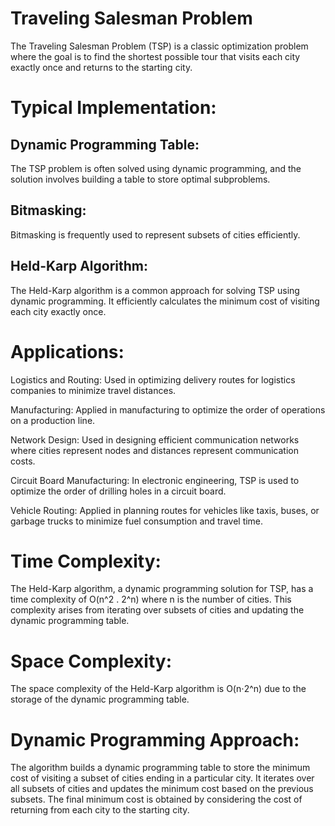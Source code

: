 # Traveling Salesman Problem
The Traveling Salesman Problem (TSP) is a classic optimization problem where the goal is to find the shortest possible tour that visits each city exactly once and returns to the starting city. 


# Typical Implementation:

## Dynamic Programming Table:
The TSP problem is often solved using dynamic programming, and the solution involves building a table to store optimal subproblems.

## Bitmasking:
Bitmasking is frequently used to represent subsets of cities efficiently.

## Held-Karp Algorithm:
The Held-Karp algorithm is a common approach for solving TSP using dynamic programming. It efficiently calculates the minimum cost of visiting each city exactly once.



# Applications:

Logistics and Routing:
Used in optimizing delivery routes for logistics companies to minimize travel distances.

Manufacturing:
Applied in manufacturing to optimize the order of operations on a production line.

Network Design:
Used in designing efficient communication networks where cities represent nodes and distances represent communication costs.

Circuit Board Manufacturing:
In electronic engineering, TSP is used to optimize the order of drilling holes in a circuit board.

Vehicle Routing:
Applied in planning routes for vehicles like taxis, buses, or garbage trucks to minimize fuel consumption and travel time.



# Time Complexity:
The Held-Karp algorithm, a dynamic programming solution for TSP, has a time complexity of O(n^2 . 2^n) where n is the number of cities. This complexity arises from iterating over subsets of cities and updating the dynamic programming table.



# Space Complexity:
The space complexity of the Held-Karp algorithm is O(n⋅2^n) due to the storage of the dynamic programming table.


# Dynamic Programming Approach:

The algorithm builds a dynamic programming table to store the minimum cost of visiting a subset of cities ending in a particular city.
It iterates over all subsets of cities and updates the minimum cost based on the previous subsets.
The final minimum cost is obtained by considering the cost of returning from each city to the starting city.
